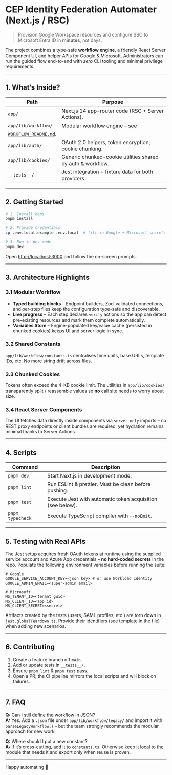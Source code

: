 # CEP Identity Federation Automater (Next.js / RSC)

> Provision Google Workspace resources and configure SSO to Microsoft Entra ID
> in **minutes**, not days.

The project combines a type-safe **workflow engine**, a friendly React Server
Component UI, and helper APIs for Google & Microsoft. Administrators can run
the guided flow end-to-end with _zero_ CLI tooling and minimal privilege
requirements.

---

## 1. What’s Inside?

| Path                                        | Purpose                                                     |
| ------------------------------------------- | ----------------------------------------------------------- |
| `app/`                                      | Next.js 14 app-router code (RSC + Server Actions).          |
| `app/lib/workflow/`                         | Modular workflow engine – see                               |
| [`WORKFLOW_README.md`](WORKFLOW_README.md). |
| `app/lib/auth/`                             | OAuth 2.0 helpers, token encryption, cookie chunking.       |
| `app/lib/cookies/`                          | Generic chunked-cookie utilities shared by auth & workflow. |
| `__tests__/`                                | Jest integration + fixture data for both providers.         |

---

## 2. Getting Started

```bash
# 1. Install deps
pnpm install

# 2. Provide credentials
cp .env.local.example .env.local  # fill in Google + Microsoft secrets

# 3. Run in dev mode
pnpm dev
```

Open <http://localhost:3000> and follow the on-screen prompts.

---

## 3. Architecture Highlights

### 3.1 Modular Workflow

- **Typed building blocks** – Endpoint builders, Zod-validated connections, and
  per-step files keep the configuration type-safe and discoverable.
- **Live progress** – Each step declares `verify` actions so the app can detect
  pre-existing resources and mark them complete automatically.
- **Variables Store** – Engine-populated key/value cache (persisted in
  chunked cookies) keeps UI and server logic in sync.

### 3.2 Shared Constants

`app/lib/workflow/constants.ts` centralises time units, base URLs, template
IDs, etc. No more string drift across files.

### 3.3 Chunked Cookies

Tokens often exceed the 4-KB cookie limit. The utilities in
`app/lib/cookies/` transparently split / reassemble values so **no** call site
needs to worry about size.

### 3.4 React Server Components

The UI fetches data directly inside components via `server-only` imports – no
REST proxy endpoints or client bundles are required, yet hydration remains
minimal thanks to Server Actions.

---

## 4. Scripts

| Command          | Description                                                |
| ---------------- | ---------------------------------------------------------- |
| `pnpm dev`       | Start Next.js in development mode.                         |
| `pnpm lint`      | Run ESLint & prettier. Must be clean before pushing.       |
| `pnpm test`      | Execute Jest with automatic token acquisition (see below). |
| `pnpm typecheck` | Execute TypeScript compiler with `--noEmit`.               |

---

## 5. Testing with Real APIs

The Jest setup acquires fresh OAuth tokens at runtime using the supplied
service account and Azure App credentials – **no hard-coded secrets** in the
repo. Populate the following environment variables before running the suite:

```env
# Google
GOOGLE_SERVICE_ACCOUNT_KEY=<json key> # or use Workload Identity
GOOGLE_ADMIN_EMAIL=<super-admin email>

# Microsoft
MS_TENANT_ID=<tenant guid>
MS_CLIENT_ID=<app id>
MS_CLIENT_SECRET=<secret>
```

Artifacts created by the tests (users, SAML profiles, etc.) are torn down in
`jest.globalTeardown.ts`. Provide their identifiers (see template in the file)
when adding new scenarios.

---

## 6. Contributing

1. Create a feature branch off `main`.
2. Add or update tests in `__tests__/`.
3. Ensure `pnpm lint` & `pnpm test` pass.
4. Open a PR; the CI pipeline mirrors the local scripts and will block on
   failures.

---

## 7. FAQ

**Q:** Can I still define the workflow in JSON?  
**A:** Yes. Add a `.json` file under `app/lib/workflow/legacy/` and import it
with `parseLegacyWorkflow()` – but the team strongly recommends the modular
approach for new work.

**Q:** Where should I put a new constant?  
**A:** If it’s cross-cutting, add it to `constants.ts`. Otherwise keep it local
to the module that needs it and export only when reuse is proven.

---

Happy automating 🚀
